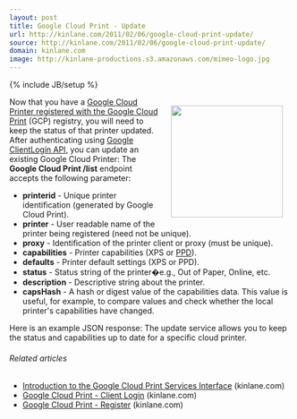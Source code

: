 ```yaml
---
layout: post
title: Google Cloud Print - Update
url: http://kinlane.com/2011/02/06/google-cloud-print-update/
source: http://kinlane.com/2011/02/06/google-cloud-print-update/
domain: kinlane.com
image: http://kinlane-productions.s3.amazonaws.com/mimeo-logo.jpg
---
```

{% include JB/setup %}<p><!DOCTYPE html PUBLIC "-//W3C//DTD XHTML 1.0 Transitional//EN"
    "http://www.w3.org/TR/xhtml1/DTD/xhtml1-transitional.dtd">
<html xmlns="http://www.w3.org/1999/xhtml">
  <head>
    <title></title>
  </head>
  <body>
    <a href="http://www.mimeo.com/"><img style="padding: 15px;" src="http://kinlane-productions.s3.amazonaws.com/mimeo-logo.jpg" alt="" width="200" align="right" /></a>Now that you have a <a href=
    "http://www.kinlane.com/2011/02/google-cloud-print-register/" target="_blank">Google Cloud Printer registered with the Google Cloud Print</a> (GCP) registry, you will need to keep the status of
    that printer updated. After authenticating using <a href="http://code.google.com/apis/accounts/docs/AuthForInstalledApps.html" target="_blank">Google ClientLogin API</a>, you can update an
    existing Google Cloud Printer: <script src="https://gist.github.com/814000.js?file=GCP%20-%20UPDATE" type="text/javascript">
</script>The <strong>Google Cloud Print /list</strong> endpoint accepts the following parameter:
    <ul class="mainlist">
      <li>
        <strong>printerid</strong> - Unique printer identification (generated by Google Cloud Print).
      </li>
      <li>
        <strong>printer</strong> - User readable name of the printer being registered (need not be unique).
      </li>
      <li>
        <strong>proxy</strong> - Identification of the printer client or proxy (must be unique).
      </li>
      <li>
        <strong>capabilities</strong> - Printer capabilities (XPS or <a class="zem_slink" title="PostScript Printer Description" rel="wikipedia" href=
        "http://en.wikipedia.org/wiki/PostScript_Printer_Description">PPD</a>).
      </li>
      <li>
        <strong>defaults</strong> - Printer default settings (XPS or PPD).
      </li>
      <li>
        <strong>status</strong> - Status string of the printer�e.g., Out of Paper, Online, etc.
      </li>
      <li>
        <strong>description</strong> - Descriptive string about the printer.
      </li>
      <li>
        <strong>capsHash</strong> - A hash or digest value of the capabilities data. This value is useful, for example, to compare values and check whether the local printer's capabilities have
        changed.
      </li>
    </ul>Here is an example JSON response: <script src="https://gist.github.com/814003.js?file=GCP%20-%20Update%20-%20JSON" type="text/javascript">
</script>The update service allows you to keep the status and capabilities up to date for a specific cloud printer.
    <h6 class="zemanta-related-title" style="font-size: 1em;">
      Related articles
    </h6>
    <ul class="zemanta-article-ul">
      <li class="zemanta-article-ul-li">
        <a href="http://www.kinlane.com/2011/02/introduction-to-the-google-cloud-print-services-interface/">Introduction to the Google Cloud Print Services Interface</a> (kinlane.com)
      </li>
      <li class="zemanta-article-ul-li">
        <a href="http://www.kinlane.com/2011/02/google-cloud-print-client-login/">Google Cloud Print - Client Login</a> (kinlane.com)
      </li>
      <li class="zemanta-article-ul-li">
        <a href="http://www.kinlane.com/2011/02/google-cloud-print-register/">Google Cloud Print - Register</a> (kinlane.com)
      </li>
    </ul>
  </body>
</html></p>
